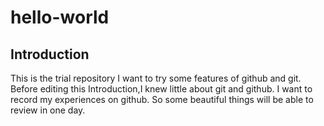 # hello-world
## Introduction
  
  This is the trial repository I want to try some features of github and git. Before editing this Introduction,I knew little about git and github. I want to record my experiences on github. So some beautiful things will be able to review in one day.

